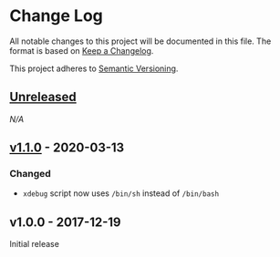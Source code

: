 # Change Log

All notable changes to this project will be documented in this file. The format is based on [Keep a Changelog](http://keepachangelog.com).

This project adheres to [Semantic Versioning](http://semver.org).

## [Unreleased](https://github.com/julienfalque/xdebug/compare/v1.1.0...HEAD)

*N/A*

## [v1.1.0](https://github.com/julienfalque/xdebug/compare/v1.0.0...v1.1.0) - 2020-03-13

### Changed

- `xdebug` script now uses `/bin/sh` instead of `/bin/bash`

## v1.0.0 - 2017-12-19

Initial release
